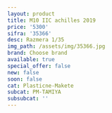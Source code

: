 ```yaml
---
layout: product
title: M10 IIC achilles 2019
price: '5300'
sifra: '35366'
desc: Razmera 1/35
img_path: /assets/img/35366.jpg
brand: Choose brand
available: true
special_offer: false
new: false
soon: false
cat: Plasticne-Makete
subcat: PM-TAMIYA
subsubcat: ''
---
```


